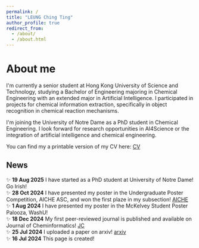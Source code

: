 ```yaml
---
permalink: /
title: "LEUNG Ching Ting"
author_profile: true
redirect_from: 
  - /about/
  - /about.html
---
```


About me
======
I'm currently a senior student at Hong Kong University of Science and Technology, studying a Bachelor of Engineering majoring in Chemical Engineering with an extended major in Artificial Intelligence. I participated in projects for chemical information extraction, specifically in object recognition in chemical reaction mechanisms.

I'm joining the University of Notre Dame as a PhD student in Chemical Engineering. I look forward for research opportunities in AI4Science or the integration of artificial intelligence and chemical engineering.

You can find my a printable version of my CV here: [CV](../files/Resume.pdf)

## News
✨ **19 Aug 2025** I have started as a PhD student at University of Notre Dame! Go Irish! </br>
✨ **28 Oct 2024** I have presented my poster in the Undergraduate Poster Competition, AICHE ASC, and won the first plaze in my subsection! [AICHE](https://aiche.confex.com/aiche/2024/prelim.cgi/Paper/698901) <br/>
✨ **1 Aug 2024** I have presented my poster in the McKelvey Student Poster Palooza, WashU! <br/>
✨ **18 Dec 2024** My first peer-reviewed journal is published and available on Journal of Cheminformatics! [JC](https://jcheminf.biomedcentral.com/articles/10.1186/s13321-024-00926-w) <br/>
✨ **25 Jul 2024** I uploaded a paper on arxiv! [arxiv](https://arxiv.org/abs/2407.18338) <br/>
✨ **16 Jul 2024** This page is created! <br/>
